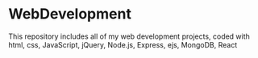 # WebDevelopment
This repository includes all of my web development projects, coded with html, css, JavaScript, jQuery, Node.js, Express, ejs, MongoDB, React
